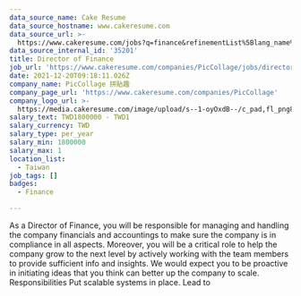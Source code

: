 ```yaml
---
data_source_name: Cake Resume
data_source_hostname: www.cakeresume.com
data_source_url: >-
  https://www.cakeresume.com/jobs?q=finance&refinementList%5Blang_name%5D%5B0%5D=English&refinementList%5Bsalary_type%5D=per_year&range%5Bsalary_range%5D%5Bmin%5D=1000000&page=3
data_source_internal_id: '35201'
title: Director of Finance
job_url: 'https://www.cakeresume.com/companies/PicCollage/jobs/director-of-finance'
date: 2021-12-20T09:18:11.026Z
company_name: PicCollage 拼貼趣
company_page_url: 'https://www.cakeresume.com/companies/PicCollage'
company_logo_url: >-
  https://media.cakeresume.com/image/upload/s--1-oyOxdB--/c_pad,fl_png8,h_200,w_200/v1644811715/zvbx6qkf4ad4ufkxjzj7.png
salary_text: TWD1800000 - TWD1
salary_currency: TWD
salary_type: per_year
salary_min: 1800000
salary_max: 1
location_list:
  - Taiwan
job_tags: []
badges:
  - Finance

---
```


As a Director of Finance, you will be responsible for managing and handling the company financials and accountings to make sure the company is in compliance in all aspects. Moreover, you will be a critical role to help the company grow to the next level by actively working with the team members to provide sufficient info and insights. We would expect you to be proactive in initiating ideas that you think can better up the company to scale. Responsibilities Put scalable systems in place. Lead to 